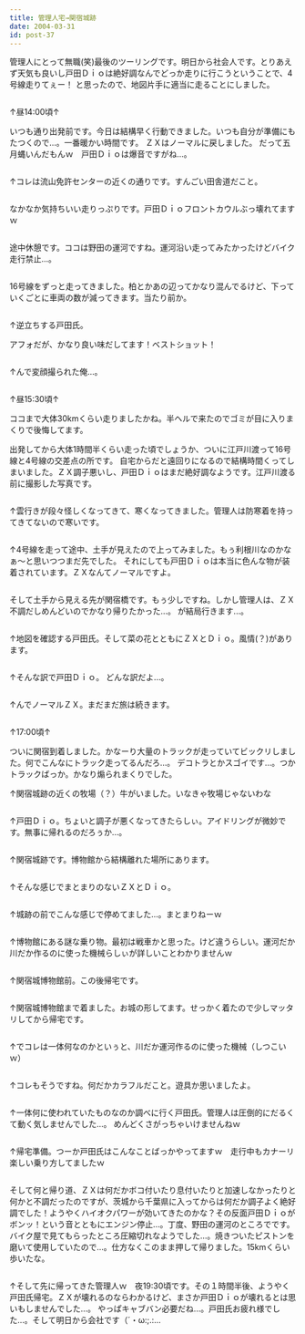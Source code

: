 ```yaml
---
title: 管理人宅→関宿城跡
date: 2004-03-31
id: post-37
---
```



<p class="sentence spacing10">管理人にとって無職(笑)最後のツーリングです。明日から社会人です。とりあえず天気も良いし戸田Ｄｉｏは絶好調なんでどっか走りに行こうということで、4号線走りてぇー！ と思ったので、地図片手に適当に走ることにしました。</p>
<div class="center spacing"><img src="/photo/diary/sekiyado1.jpg" alt=""></div>
<p class="sentence">↑昼14:00頃↑</p>
<p class="sentence spacing10">いつも通り出発前です。今日は結構早く行動できました。いつも自分が準備にもたつくので...。一番暖かい時間です。 ＺＸはノーマルに戻しました。 だって五月蝿いんだもんｗ　戸田Ｄｉｏは爆音ですがね...。</p>
<div class="center spacing"><img src="/photo/diary/sekiyado2.jpg" alt=""></div>
<p class="sentence spacing10">↑コレは流山免許センターの近くの通りです。すんごい田舎道だこと。</p>
<div class="center spacing"><img src="/photo/diary/sekiyado3.jpg" alt=""></div>
<p class="sentence spacing10">なかなか気持ちいい走りっぷりです。戸田Ｄｉｏフロントカウルぶっ壊れてますｗ</p>
<div class="center spacing"><img src="/photo/diary/sekiyado4.jpg" alt=""></div>
<p class="sentence spacing10">途中休憩です。ココは野田の運河ですね。運河沿い走ってみたかったけどバイク走行禁止...。</p>
<div class="center spacing"><img src="/photo/diary/sekiyado5.jpg" alt=""></div>
<p class="sentence spacing10">16号線をずっと走ってきました。柏とかあの辺ってかなり混んでるけど、下っていくごとに車両の数が減ってきます。当たり前か。</p>
<div class="center spacing"><img src="/photo/diary/sekiyado6.jpg" alt=""></div>
<p class="sentence">↑逆立ちする戸田氏。</p>
<p class="sentence spacing10">アフォだが、かなり良い味だしてます！ベストショット！ </p>
<div class="center spacing"><img src="/photo/diary/sekiyado7.jpg" alt=""></div>
<p class="sentence spacing10">↑んで変顔撮られた俺...。</p>
<div class="center spacing"><img src="/photo/diary/sekiyado8.jpg" alt=""></div>
<p class="sentence">↑昼15:30頃↑</p>
<p class="sentence">ココまで大体30kmくらい走りましたかね。半ヘルで来たのでゴミが目に入りまくりで後悔してます。</p>
<p class="sentence spacing10">出発してから大体1時間半くらい走った頃でしょうか、ついに江戸川渡って16号線と4号線の交差点の所です。 自宅からだと遠回りになるので結構時間くってしまいました。ＺＸ調子悪いし、戸田Ｄｉｏはまだ絶好調なようです。江戸川渡る前に撮影した写真です。</p>
<div class="center spacing"><img src="/photo/diary/sekiyado9.jpg" alt=""></div>
<p class="sentence spacing10">↑雲行きが段々怪しくなってきて、寒くなってきました。管理人は防寒着を持ってきてないので寒いです。</p>
<div class="center spacing"><img src="/photo/diary/sekiyado10.jpg" alt=""></div>
<p class="sentence spacing10">↑4号線を走って途中、土手が見えたので上ってみました。もぅ利根川なのかなぁ～と思いつつまだ先でした。 それにしても戸田Ｄｉｏは本当に色んな物が装着されています。ＺＸなんてノーマルですよ。</p>
<div class="center spacing"><img src="/photo/diary/sekiyado11.jpg" alt=""></div>
<p class="sentence spacing10">そして土手から見える先が関宿橋です。もぅ少しですね。しかし管理人は、ＺＸ不調だしめんどいのでかなり帰りたかった...。 が結局行きます...。</p>
<div class="center spacing"><img src="/photo/diary/sekiyado12.jpg" alt=""></div>
<p class="sentence spacing10">↑地図を確認する戸田氏。そして菜の花とともにＺＸとＤｉｏ。風情(？)があります。</p>
<div class="center spacing"><img src="/photo/diary/sekiyado13.jpg" alt=""></div>
<p class="sentence spacing10">↑そんな訳で戸田Ｄｉｏ。 どんな訳だよ...。</p>
<div class="center spacing"><img src="/photo/diary/sekiyado14.jpg" alt=""></div>
<p class="sentence spacing10">↑んでノーマルＺＸ。まだまだ旅は続きます。</p>
<div class="center spacing"><img src="/photo/diary/sekiyado15.jpg" alt=""></div>
<p class="sentence">↑17:00頃↑</p>
<p class="sentence">ついに関宿到着しました。かなーり大量のトラックが走っていてビックリしました。何でこんなにトラック走ってるんだろ...。 デコトラとかスゴイです...。つかトラックばっか。かなり煽られまくりでした。</p>
<p class="sentence spacing10">↑関宿城跡の近くの牧場（？）牛がいました。いなきゃ牧場じゃないわな</p>
<div class="center spacing"><img src="/photo/diary/sekiyado16.jpg" alt=""></div>
<p class="sentence spacing10">↑戸田Ｄｉｏ。ちょいと調子が悪くなってきたらしぃ。アイドリングが微妙です。無事に帰れるのだろぅか...。</p>
<div class="center spacing"><img src="/photo/diary/sekiyado17.jpg" alt=""></div>
<p class="sentence spacing10">↑関宿城跡です。博物館から結構離れた場所にあります。</p>
<div class="center spacing"><img src="/photo/diary/sekiyado18.jpg" alt=""></div>
<p class="sentence spacing10">↑そんな感じでまとまりのないＺＸとＤｉｏ。</p>
<div class="center spacing"><img src="/photo/diary/sekiyado19.jpg" alt=""></div>
<p class="sentence spacing10">↑城跡の前でこんな感じで停めてました...。まとまりねーｗ</p>
<div class="center spacing"><img src="/photo/diary/sekiyado20.jpg" alt=""></div>
<p class="sentence spacing10">↑博物館にある謎な乗り物。最初は戦車かと思った。けど違うらしい。運河だか川だか作るのに使った機械らしぃが詳しいことわかりませんｗ</p>
<div class="center spacing"><img src="/photo/diary/sekiyado21.jpg" alt=""></div>
<p class="sentence spacing10">↑関宿城博物館前。この後帰宅です。</p>
<div class="center spacing"><img src="/photo/diary/sekiyado22.jpg" alt=""></div>
<p class="sentence spacing10">↑関宿城博物館まで着ました。お城の形してます。せっかく着たので少しマッタリしてから帰宅です。</p>
<div class="center spacing"><img src="/photo/diary/sekiyado23.jpg" alt=""></div>
<p class="sentence spacing10">↑でコレは一体何なのかといぅと、川だか運河作るのに使った機械（しつこいｗ）</p>
<div class="center spacing"><img src="/photo/diary/sekiyado24.jpg" alt=""></div>
<p class="sentence spacing10">↑コレもそうですね。何だかカラフルだこと。遊具か思いましたよ。</p>
<div><img src="/photo/diary/sekiyado25.jpg" alt=""></div>
<p class="sentence spacing10">↑一体何に使われていたものなのか調べに行く戸田氏。管理人は圧倒的にだるくて動く気しませんでした...。 めんどくさがっちゃいけませんねｗ</p>
<div class="center spacing"><img src="/photo/diary/sekiyado26.jpg" alt=""></div>
<p class="sentence spacing10">↑帰宅準備。つーか戸田氏はこんなことばっかやってますｗ　走行中もカナーリ楽しい乗り方してましたｗ</p>
<div class="center spacing"><img src="/photo/diary/sekiyado27.jpg" alt=""></div>
<p class="sentence spacing10">そして何と帰り道、ＺＸは何だかボコ付いたり息付いたりと加速しなかったりと何かと不調だったのですが、茨城から千葉県に入ってからは何だか調子よく絶好調でした！ようやくハイオクパワーが効いてきたのかな？その反面戸田Ｄｉｏがボンッ！という音とともにエンジン停止...。丁度、野田の運河のところでです。バイク屋で見てもらったところ圧縮切れなようでした...。焼きついたピストンを磨いて使用していたので...。仕方なくこのまま押して帰りました。15kmくらい歩いたな。</p>
<div class="center spacing"><img src="/photo/diary/sekiyado28.jpg" alt=""></div>
<p class="sentence">↑そして先に帰ってきた管理人ｗ　夜19:30頃です。その１時間半後、ようやく戸田氏帰宅。ＺＸが壊れるのならわかるけど、まさか戸田Ｄｉｏが壊れるとは思いもしませんでした...。 やっぱキャブバン必要だね...。戸田氏お疲れ様でした...。そして明日から会社です（´・ω:;.:...</p>

